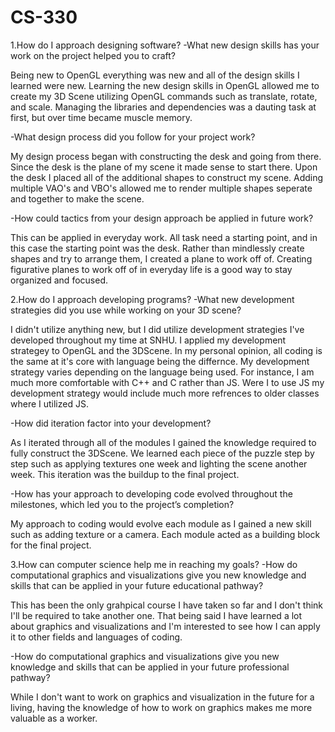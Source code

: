 # CS-330
1.How do I approach designing software?
-What new design skills has your work on the project helped you to craft?

Being new to OpenGL everything was new and all of the design skills I learned were new. Learning the new design skills in OpenGL allowed me to create my 3D Scene utilizing OpenGL commands such as translate, rotate, and scale. Managing the libraries and dependencies was a dauting task at first, but over time became muscle memory.

-What design process did you follow for your project work?

My design process began with constructing the desk and going from there. Since the desk is the plane of my scene it made sense to start there. Upon the desk I placed all of the additional shapes to construct my scene. Adding multiple VAO's and VBO's allowed me to render multiple shapes seperate and together to make the scene.

-How could tactics from your design approach be applied in future work?

This can be applied in everyday work. All task need a starting point, and in this case the starting point was the desk. Rather than mindlessly create shapes and try to arrange them, I created a plane to work off of. Creating figurative planes to work off of in everyday life is a good way to stay organized and focused.

2.How do I approach developing programs?
-What new development strategies did you use while working on your 3D scene?

I didn't utilize anything new, but I did utilize development strategies I've developed throughout my time at SNHU. I applied my development strategey to OpenGL and the 3DScene. In my personal opinion, all coding is the same at it's core with language being the differnce. My development strategy varies depending on the language being used. For instance, I am much more comfortable with C++ and C rather than JS. Were I to use JS my development strategy would include much more refrences to older classes where I utilized JS.

-How did iteration factor into your development?

As I iterated through all of the modules I gained the knowledge required to fully construct the 3DScene. We learned each piece of the puzzle step by step such as applying textures one week and lighting the scene another week. This iteration was the buildup to the final project.

-How has your approach to developing code evolved throughout the milestones, which led you to the project’s completion?

My approach to coding would evolve each module as I gained a new skill such as adding texture or a camera. Each module acted as a building block for the final project.

3.How can computer science help me in reaching my goals?
-How do computational graphics and visualizations give you new knowledge and skills that can be applied in your future educational pathway?

This has been the only grahpical course I have taken so far and I don't think I'll be required to take another one. That being said I have learned a lot about graphics and visualizations and I'm interested to see how I can apply it to other fields and languages of coding.

-How do computational graphics and visualizations give you new knowledge and skills that can be applied in your future professional pathway?

While I don't want to work on graphics and visualization in the future for a living, having the knowledge of how to work on graphics makes me more valuable as a worker.

